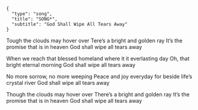 ```
{
  "type": "song",
  "title": "SONG*",
  "subtitle": "God Shall Wipe All Tears Away"
}
```

Tough the clouds may hover over
Tere’s a bright and golden ray
It’s the promise that is in heaven
God shall wipe all tears away

When we reach that blessed homeland
where it it everlasting day
Oh, that bright eternal morning
God shall wipe all tears away

No more sorrow, no more weeping
Peace and joy everyday
for beside life’s crystal river
God shall wipe all tears away

Though the clouds may hover over
There’s a bright and golden ray
It’s the promise that is in heaven
God shall wipe all tears away
